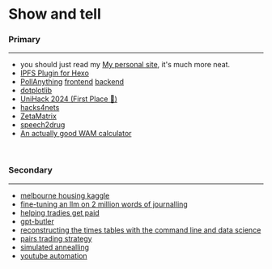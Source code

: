 # Show and tell

### Primary
---
  - you should just read my [My personal site](https://jl33-ai.github.io), it's much more neat.
  - [IPFS Plugin for Hexo](https://github.com/jl33-ai/hexo-ipfs-plugin)
  - [PollAnything](https://sampler-sage.vercel.app/) [frontend](https://github.com/jl33-ai/pa-frontend) [backend](https://github.com/jl33-ai/pa-backend)
  - [dotplotlib](https://github.com/jl33-ai/dotplotlib)
  - [UniHack 2024 (First Place 🥇)](https://devpost.com/software/sweet-qlndop)
  - [hacks4nets](https://hacks4nets.com/)
  - [ZetaMatrix](https://zetamatrix-production.up.railway.app/)
  - [speech2drug](https://huggingface.co/jusstinleee/speech2drug-v4)
  - [An actually good WAM calculator](https://wam-calculator.streamlit.app/?fbclid=IwAR1K9ixVHdMm1wE9KUK5P48BUahEgWaQ4ubhFwKJcrvxRmy9cKim3N0Coko)

<br>

### Secondary
---
  - [melbourne housing kaggle]()
  - [fine-tuning an llm on 2 million words of journalling](https://github.com/jl33-ai/diary-gpt/tree/main)
  - [helping tradies get paid](https://github.com/jl33-ai/security-of-payment-dataset)
  - [gpt-butler](https://github.com/jl33-ai/girlfriend-gpt-butler)
  - [reconstructing the times tables with the command line and data science](https://github.com/jl33-ai/s9-quant)
  - [pairs trading strategy](https://github.com/jl33-ai/pairs-trading-analysis-and-simulation/tree/main)
  - [simulated annealling](https://github.com/jl33-ai/competitive-programming/blob/main/amandas-automaton/simulated_annealing_parameter_optimisation.ipynb)
  - [youtube automation](https://github.com/jl33-ai/song-to-image)
